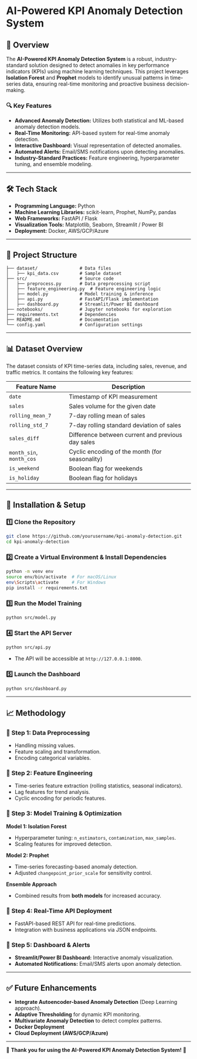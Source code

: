 # **AI-Powered KPI Anomaly Detection System**

## **📌 Overview**
The **AI-Powered KPI Anomaly Detection System** is a robust, industry-standard solution designed to detect anomalies in key performance indicators (KPIs) using machine learning techniques. This project leverages **Isolation Forest** and **Prophet** models to identify unusual patterns in time-series data, ensuring real-time monitoring and proactive business decision-making.

### **🔍 Key Features**
- **Advanced Anomaly Detection:** Utilizes both statistical and ML-based anomaly detection models.
- **Real-Time Monitoring:** API-based system for real-time anomaly detection.
- **Interactive Dashboard:** Visual representation of detected anomalies.
- **Automated Alerts:** Email/SMS notifications upon detecting anomalies.
- **Industry-Standard Practices:** Feature engineering, hyperparameter tuning, and ensemble modeling.

---

## **🛠️ Tech Stack**
- **Programming Language:** Python
- **Machine Learning Libraries:** scikit-learn, Prophet, NumPy, pandas
- **Web Frameworks:** FastAPI / Flask
- **Visualization Tools:** Matplotlib, Seaborn, Streamlit / Power BI
- **Deployment:** Docker, AWS/GCP/Azure

---

## **📂 Project Structure**
```plaintext
├── dataset/                # Data files
│   ├── kpi_data.csv        # Sample dataset
├── src/                    # Source code
│   ├── preprocess.py       # Data preprocessing script
│   ├── feature_engineering.py  # Feature engineering logic
│   ├── model.py            # Model training & inference
│   ├── api.py              # FastAPI/Flask implementation
│   ├── dashboard.py        # Streamlit/Power BI dashboard
├── notebooks/              # Jupyter notebooks for exploration
├── requirements.txt        # Dependencies
├── README.md               # Documentation
└── config.yaml             # Configuration settings
```

---

## **📊 Dataset Overview**
The dataset consists of KPI time-series data, including sales, revenue, and traffic metrics. It contains the following key features:

| Feature Name        | Description                                      |
|--------------------|------------------------------------------------|
| `date`             | Timestamp of KPI measurement                   |
| `sales`           | Sales volume for the given date                 |
| `rolling_mean_7`  | 7-day rolling mean of sales                      |
| `rolling_std_7`   | 7-day rolling standard deviation of sales        |
| `sales_diff`      | Difference between current and previous day sales |
| `month_sin`, `month_cos` | Cyclic encoding of the month (for seasonality) |
| `is_weekend`      | Boolean flag for weekends                        |
| `is_holiday`      | Boolean flag for holidays                        |

---

## **🚀 Installation & Setup**
### **1️⃣ Clone the Repository**
```bash
git clone https://github.com/yourusername/kpi-anomaly-detection.git
cd kpi-anomaly-detection
```

### **2️⃣ Create a Virtual Environment & Install Dependencies**
```bash
python -m venv env
source env/bin/activate  # For macOS/Linux
env\Scripts\activate     # For Windows
pip install -r requirements.txt
```

### **3️⃣ Run the Model Training**
```bash
python src/model.py
```

### **4️⃣ Start the API Server**
```bash
python src/api.py
```
- The API will be accessible at `http://127.0.0.1:8000`.

### **5️⃣ Launch the Dashboard**
```bash
python src/dashboard.py
```

---

## **📈 Methodology**
### **🔹 Step 1: Data Preprocessing**
- Handling missing values.
- Feature scaling and transformation.
- Encoding categorical variables.

### **🔹 Step 2: Feature Engineering**
- Time-series feature extraction (rolling statistics, seasonal indicators).
- Lag features for trend analysis.
- Cyclic encoding for periodic features.

### **🔹 Step 3: Model Training & Optimization**
**Model 1: Isolation Forest**
- Hyperparameter tuning: `n_estimators`, `contamination`, `max_samples`.
- Scaling features for improved detection.

**Model 2: Prophet**
- Time-series forecasting-based anomaly detection.
- Adjusted `changepoint_prior_scale` for sensitivity control.

**Ensemble Approach**
- Combined results from **both models** for increased accuracy.

### **🔹 Step 4: Real-Time API Deployment**
- FastAPI-based REST API for real-time predictions.
- Integration with business applications via JSON endpoints.

### **🔹 Step 5: Dashboard & Alerts**
- **Streamlit/Power BI Dashboard:** Interactive anomaly visualization.
- **Automated Notifications:** Email/SMS alerts upon anomaly detection.

---

## **✅ Future Enhancements**
- **Integrate Autoencoder-based Anomaly Detection** (Deep Learning approach).
- **Adaptive Thresholding** for dynamic KPI monitoring.
- **Multivariate Anomaly Detection** to detect complex patterns.
- **Docker Deployment**
- **Cloud Deployment (AWS/GCP/Azure)**

---

🚀 **Thank you for using the AI-Powered KPI Anomaly Detection System!** 🚀

